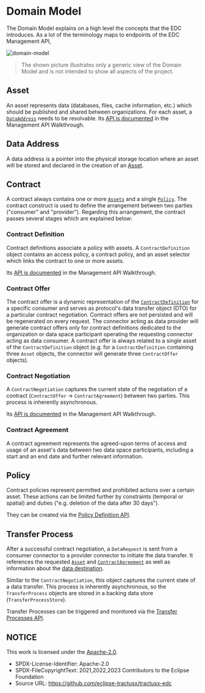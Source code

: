 # Domain Model

The Domain Model explains on a high level the concepts that the EDC introduces. As a lot of the terminology maps to
endpoints of the EDC Management API, 

![domain-model](images/domain-model.png)

> The shown picture illustrates only a generic view of the Domain Model and is not intended to show all aspects of the project.

## Asset

An asset represents data (databases, files, cache information, etc.) which should be published and shared between
organizations. For each asset, a [`DataAddress`](#data-address) needs to be resolvable. Its [API is documented](01_MGMT_API_Walkthrough/01_assets.md) 
in the Management API Walkthrough.

## Data Address

A data address is a pointer into the physical storage location where an asset will be stored and declared in the creation
of an [Asset](#asset).

## Contract

A contract always contains one or more [`Assets`](#asset) and a single [`Policy`](#policy). The contract construct is
used to define the arrangement between two parties ("consumer" and "provider"). Regarding this arrangement, the contract
passes several stages which are explained below:

### Contract Definition

Contract definitions associate a policy with assets. A `ContractDefinition` object contains an access policy, a contract
policy, and an asset selector which links the contract to one or more assets.

Its [API is documented](01_MGMT_API_Walkthrough/03_contractdefinitions.md) in the Management API Walkthrough.

### Contract Offer

The contract offer is a dynamic representation of the [`ContractDefinition`](#contract-definition)
for a specific consumer and serves as protocol's data transfer object (DTO) for a particular contract negotiation.
Contract offers are not persisted and will be regenerated on every request. The connector acting as data provider will
generate contract offers only for contract definitions dedicated to the organization or data space participant
operating the requesting connector acting as data consumer. A contract offer is always related to a single asset of
the `ContractDefinition` object (e.g. for a `ContractDefinition` containing three `Asset` objects, the connector will
generate three `ContractOffer` objects).

### Contract Negotiation

A `ContractNegotiation` captures the current state of the negotiation of a contract (`ContractOffer` ->
`ContractAgreement`) between two parties. This process is inherently asynchronous.

Its [API is documented](01_MGMT_API_Walkthrough/05_contractnegotiations.md) in the Management API Walkthrough.

### Contract Agreement

A contract agreement represents the agreed-upon terms of access and usage of an asset's data between two data space
participants, including a start and an end date and further relevant information.

## Policy

Contract policies represent permitted and prohibited actions over a certain asset. These actions can be limited further
by constraints (temporal or spatial) and duties ("e.g. deletion of the data after 30 days").

They can be created via the [Policy Definition API](01_MGMT_API_Walkthrough/02_policies.md).

## Transfer Process

After a successful contract negotiation, a `DataRequest` is sent from a consumer connector to a provider connector to
initiate the data transfer. It references the requested [`Asset`](#asset) and [`ContractAgreement`](#contract-agreement)
as well as information about the [data destination](#data-address).

Similar to the `ContractNegotiation`, this object captures the current state of a data transfer. This process is
inherently asynchronous, so the `TransferProcess` objects are stored in a backing data store (`TransferProcessStore`).

Transfer Processes can be triggered and monitored via the [Transfer Processes API](01_MGMT_API_Walkthrough/06_transferprocesses.md).

## NOTICE

This work is licensed under the [Apache-2.0](https://www.apache.org/licenses/LICENSE-2.0).

- SPDX-License-Identifier: Apache-2.0
- SPDX-FileCopyrightText: 2021,2022,2023 Contributors to the Eclipse Foundation
- Source URL: <https://github.com/eclipse-tractusx/tractusx-edc>
